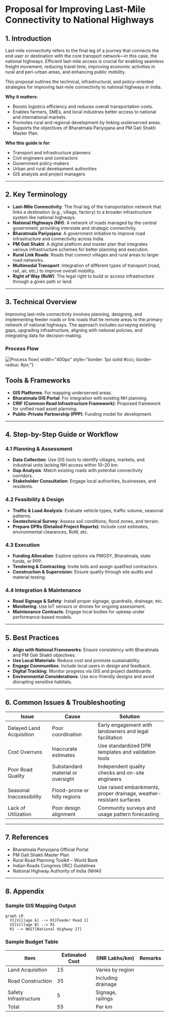 # Proposal for Improving Last-Mile Connectivity to National Highways

## 1. Introduction

Last-mile connectivity refers to the final leg of a journey that connects the end user or destination with the core transport network—in this case, the national highways. Efficient last-mile access is crucial for enabling seamless freight movement, reducing travel time, improving economic activities in rural and peri-urban areas, and enhancing public mobility.

This proposal outlines the technical, infrastructural, and policy-oriented strategies for improving last-mile connectivity to national highways in India.

**Why it matters**:
- Boosts logistics efficiency and reduces overall transportation costs.
- Enables farmers, SMEs, and local industries better access to national and international markets.
- Promotes rural and regional development by linking underserved areas.
- Supports the objectives of Bharatmala Pariyojana and PM Gati Shakti Master Plan.

**Who this guide is for**:
- Transport and infrastructure planners  
- Civil engineers and contractors  
- Government policy-makers  
- Urban and rural development authorities  
- GIS analysts and project managers  

---

## 2. Key Terminology

- **Last-Mile Connectivity**: The final leg of the transportation network that links a destination (e.g., village, factory) to a broader infrastructure system like national highways.
- **National Highways (NH)**: A network of roads managed by the central government, providing interstate and strategic connectivity.
- **Bharatmala Pariyojana**: A government initiative to improve road infrastructure and connectivity across India.
- **PM Gati Shakti**: A digital platform and master plan that integrates various infrastructure schemes for better planning and execution.
- **Rural Link Roads**: Roads that connect villages and rural areas to larger road networks.
- **Multimodal Transport**: Integration of different types of transport (road, rail, air, etc.) to improve overall mobility.
- **Right of Way (RoW)**: The legal right to build or access infrastructure through a given path or land.

---

## 3. Technical Overview

Improving last-mile connectivity involves planning, designing, and implementing feeder roads or link roads that tie remote areas to the primary network of national highways. The approach includes surveying existing gaps, upgrading infrastructure, aligning with national policies, and integrating data for decision-making.

### Process Flow

![Process flow](assets/Selection.png){ width="400px" style="border: 1px solid #ccc; border-radius: 8px;"}

## Tools & Frameworks

- **GIS Platforms**: For mapping underserved areas.
- **Bharatmala GIS Portal**: For integration with existing NH planning.
- **CRIF (Common Road Infrastructure Framework)**: Proposed framework for unified road asset planning.
- **Public-Private Partnership (PPP)**: Funding model for development.

---

## 4. Step-by-Step Guide or Workflow

### 4.1 Planning & Assessment
- **Data Collection**: Use GIS tools to identify villages, markets, and industrial units lacking NH access within 10–20 km.
- **Gap Analysis**: Match existing roads with potential connectivity corridors.
- **Stakeholder Consultation**: Engage local authorities, businesses, and residents.

### 4.2 Feasibility & Design
- **Traffic & Load Analysis**: Evaluate vehicle types, traffic volume, seasonal patterns.
- **Geotechnical Survey**: Assess soil conditions, flood zones, and terrain.
- **Prepare DPRs (Detailed Project Reports)**: Include cost estimates, environmental clearances, RoW, etc.

### 4.3 Execution
- **Funding Allocation**: Explore options via PMGSY, Bharatmala, state funds, or PPP.
- **Tendering & Contracting**: Invite bids and assign qualified contractors.
- **Construction & Supervision**: Ensure quality through site audits and material testing.

### 4.4 Integration & Maintenance
- **Road Signage & Safety**: Install proper signage, guardrails, drainage, etc.
- **Monitoring**: Use IoT sensors or drones for ongoing assessment.
- **Maintenance Contracts**: Engage local bodies for upkeep under performance-based models.

---

## 5. Best Practices

- **Align with National Frameworks**: Ensure consistency with Bharatmala and PM Gati Shakti objectives.
- **Use Local Materials**: Reduce cost and promote sustainability.
- **Engage Communities**: Include local users in design and feedback.
- **Digital Tracking**: Monitor progress via GIS and project dashboards.
- **Environmental Considerations**: Use eco-friendly designs and avoid disrupting sensitive habitats.

---

## 6. Common Issues & Troubleshooting

| Issue                  | Cause                          | Solution                                                  |
|------------------------|--------------------------------|-----------------------------------------------------------|
| Delayed Land Acquisition | Poor coordination              | Early engagement with landowners and legal facilitation   |
| Cost Overruns           | Inaccurate estimates           | Use standardized DPR templates and validation tools       |
| Poor Road Quality       | Substandard material or oversight | Independent quality checks and on-site engineers         |
| Seasonal Inaccessibility | Flood-prone or hilly regions   | Use raised embankments, proper drainage, weather-resistant surfaces |
| Lack of Utilization     | Poor design alignment          | Community surveys and usage pattern forecasting           |

---

## 7. References

- Bharatmala Pariyojana Official Portal  
- PM Gati Shakti Master Plan  
- Rural Road Planning Toolkit – World Bank  
- Indian Roads Congress (IRC) Guidelines  
- National Highway Authority of India (NHAI)

---

## 8. Appendix

### Sample GIS Mapping Output

```mermaid
graph LR
  V1[Village A] --> R1[Feeder Road 1]
  V2[Village B] --> R1
  R1 --> NH27[National Highway 27]
```
### Sample Budget Table
|Item	|Estimated Cost | (INR Lakhs/km) | Remarks |
|-------|---------------|----------------|---------|
|Land Acquisition |	15	| Varies by region|        |
|Road Construction | 35 |Including drainage|       |
|Safety Infrastructure| 5| Signage, railings|      |
|Total |	55| Per km |                           |

